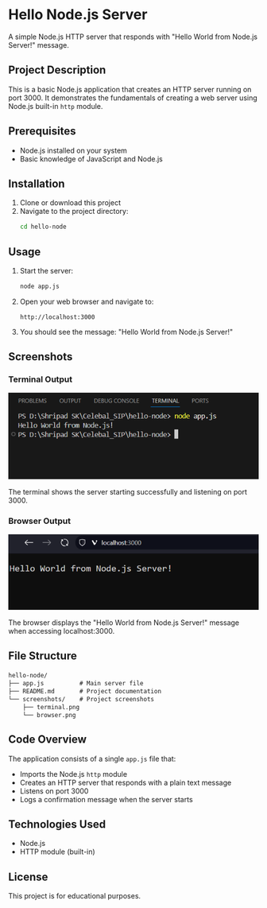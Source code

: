 # Hello Node.js Server

A simple Node.js HTTP server that responds with "Hello World from Node.js Server!" message.

## Project Description

This is a basic Node.js application that creates an HTTP server running on port 3000. It demonstrates the fundamentals of creating a web server using Node.js built-in `http` module.

## Prerequisites

- Node.js installed on your system
- Basic knowledge of JavaScript and Node.js

## Installation

1. Clone or download this project
2. Navigate to the project directory:
   ```bash
   cd hello-node
   ```

## Usage

1. Start the server:
   ```bash
   node app.js
   ```

2. Open your web browser and navigate to:
   ```
   http://localhost:3000
   ```

3. You should see the message: "Hello World from Node.js Server!"

## Screenshots

### Terminal Output
![Terminal Screenshot](Output.png)

The terminal shows the server starting successfully and listening on port 3000.

### Browser Output
![Browser Screenshot](Browser-Output.png)

The browser displays the "Hello World from Node.js Server!" message when accessing localhost:3000.

## File Structure

```
hello-node/
├── app.js          # Main server file
├── README.md       # Project documentation
└── screenshots/    # Project screenshots
    ├── terminal.png
    └── browser.png
```

## Code Overview

The application consists of a single `app.js` file that:
- Imports the Node.js `http` module
- Creates an HTTP server that responds with a plain text message
- Listens on port 3000
- Logs a confirmation message when the server starts

## Technologies Used

- Node.js
- HTTP module (built-in)

## License

This project is for educational purposes.

